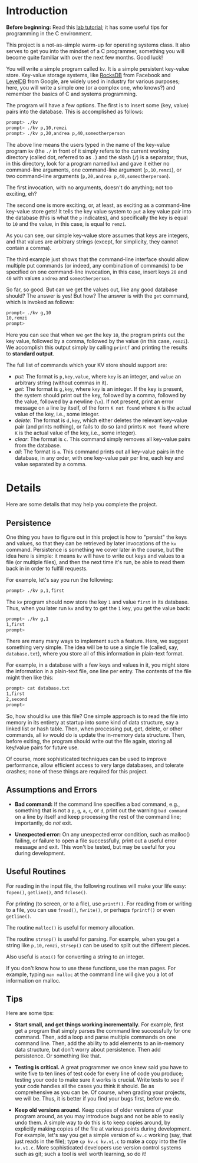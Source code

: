 
# Introduction

**Before beginning:** Read this [lab tutorial](http://pages.cs.wisc.edu/~remzi/OSTEP/lab-tutorial.pdf); it has some useful tips for programming in the C environment.

This project is a not-as-simple warm-up for operating systems class.
It also serves to get you into the mindset of a C programmer,
something you will become quite familiar with over the next few
months. Good luck!

You will write a simple program called `kv`. It is a simple persistent
key-value store.  Key-value storage systems, like
[RocksDB](http://rocksdb.org/) from Facebook and
[LevelDB](https://github.com/google/leveldb) from Google, are widely
used in industry for various purposes; here, you will write a simple
one (or a complex one, who knows?) and remember the basics of C and
systems programming.

The program will have a few options. The first is to insert some (key,
value) pairs into the database. This is accomplished as follows:

```sh
prompt> ./kv 
prompt> ./kv p,10,remzi
prompt> ./kv p,20,andrea p,40,someotherperson
```

The above line means the users typed in the name of the key-value
program `kv` (the `./` in front of it simply refers to the current
working directory (called dot, referred to as `.`) and the slash (`/`)
is a separator; thus, in this directory, look for a program named
`kv`) and gave it either no command-line arguments, one command-line
argument (`p,10,remzi`), or two command-line arguments (`p,20,andrea
p,40,someotherperson`).

The first invocation, with no arguments, doesn't do anything; not too
exciting, eh?

The second one is more exciting, or, at least, as exciting as a
command-line key-value store gets! It tells the key value system to
`put` a key value pair into the database (this is what the `p`
indicates), and specifically the key is equal to `10` and the value,
in this case, is equal to `remzi`.

As you can see, our simple key-value store assumes that keys are
integers, and that values are arbitrary strings (except, for
simplicity, they cannot contain a comma).

The third example just shows that the command-line interface should
allow multiple put commands (or indeed, any combination of commands)
to be specified on one command-line invocation, in this case, insert
keys `20` and `40` with values `andrea` and `someotherperson`. 

So far, so good. But can we get the values out, like any good database
should? The answer is yes!  But how? The answer is with the `get`
command, which is invoked as follows:

```sh
prompt> ./kv g,10
10,remzi
prompt>
```

Here you can see that when we `get` the key `10`, the program prints
out the key value, followed by a comma, followed by the value (in this
case, `remzi`). We accomplish this output simply by calling `printf`
and printing the results to **standard output**.

The full list of commands which your KV store should support are:
- *put*: The format is `p,key,value`, where `key` is an integer, and
`value` an arbitrary string (without commas in it).
- *get*: The format is `g,key`, where `key` is an integer. If the key
is present, the system should print out the key, followed by a comma,
followed by the value, followed by a newline (`\n`). If not present,
print an error message on a line by itself, of the form `K not found`
where `K` is the actual value of the key, i.e., some integer. 
- *delete*: The format is `d,key`, which either deletes the relevant
key-value pair (and prints nothing), or fails to do so (and prints
`K not found` where `K` is the actual value of the key, i.e., some
integer).
- *clear*: The format is `c`. This command simply removes all
key-value pairs from the database.
- *all*: The format is `a`. This command prints out all key-value
pairs in the database, in any order, with one key-value pair per line,
each key and value separated by a comma.

# Details

Here are some details that may help you complete the project.

## Persistence

One thing you have to figure out in this project is how to "persist"
the keys and values, so that they can be retrieved by later
invocations of the `kv` command. Persistence is something we cover
later in the course, but the idea here is simple: it means `kv` will
have to write out keys and values to a file (or multiple files), and
then the next time it's run, be able to read them back in in order to
fulfill requests.

For example, let's say you run the following:

```sh
prompt> ./kv p,1,first
```

The `kv` program should now store the key `1` and value `first` in its
database. Thus, when you later run `kv` and try to get the `1` key,
you get the value back:

```sh
prompt> ./kv g,1
1,first
prompt> 
```

There are many many ways to implement such a feature. Here, we suggest
something very simple. The idea will be to use a single file (called,
say, `database.txt`), where you store all of this information in
plain-text format.

For example, in a database with a few keys and values in it, you might
store the information in a plain-text file, one line per entry. The
contents of the file might then like this:

```sh
prompt> cat database.txt
1,first
2,second
prompt>
```

So, how should `kv` use this file? One simple approach is to read the
file into memory in its entirety at startup into some kind of data
structure, say a linked list or hash table. Then, when processing put,
get, delete, or other commands, all `kv` would do is update the
in-memory data structure. Then, before exiting, the program should
write out the file again, storing all key/value pairs for future use.

Of course, more sophisticated techniques can be used to improve
performance, allow efficient access to very large databases, and
tolerate crashes; none of these things are required for this project. 

## Assumptions and Errors

- **Bad command:** If the command line specifies a bad command, e.g.,
    something that is not a `p`, `g`, `a`, `c`, or `d`, print out the
    warning `bad command` on a line by itself and keep processing the
    rest of the command line; importantly, do *not* exit.

- **Unexpected error:** On any unexpected error condition, such as
    malloc() failing, or failure to open a file successfully, print
    out a useful error message and exit. This won't be tested, but may
    be useful for you during development.

## Useful Routines

For reading in the input file, the following routines will make your life
easy: `fopen()`, `getline()`, and `fclose()`.

For printing (to screen, or to a file), use `printf()`. For reading
from or writing to a file, you can use `fread()`, `fwrite()`, or
perhaps `fprintf()` or even `getline()`.

The routine `malloc()` is useful for memory allocation.

The routine `strsep()` is useful for parsing. For example, when you
get a string like `p,10,remzi`, `strsep()` can be used to split out
the different pieces.

Also useful is `atoi()` for converting a string to an integer.
  
If you don't know how to use these functions, use the man pages. For
example, typing `man malloc` at the command line will give you a lot of
information on malloc.

## Tips

Here are some tips:

- **Start small, and get things working incrementally.** For example, first
get a program that simply parses the command line successfully for one
command. Then, add a loop and parse multiple commands on one command line.
Then, add the ability to add elements to an in-memory data structure,
but don't worry about persistence. Then add persistence. Or something
like that. 

- **Testing is critical.** A great programmer we once knew said you have to
write five to ten lines of test code for every line of code you produce;
testing your code to make sure it works is crucial. Write tests to see if your
code handles all the cases you think it should. Be as comprehensive as you can
be. Of course, when grading your projects, we will be. Thus, it is better if
you find your bugs first, before we do.

- **Keep old versions around.** Keep copies of older versions of your
program around, as you may introduce bugs and not be able to easily
undo them. A simple way to do this is to keep copies around, by
explicitly making copies of the file at various points during
development. For example, let's say you get a simple version of `kv.c`
working (say, that just reads in the file); type `cp kv.c kv.v1.c` to
make a copy into the file `kv.v1.c`. More sophisticated
developers use version control systems such as git; such a tool is
well worth learning, so do it! 
